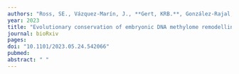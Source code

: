 ```yaml
---
authors: "Ross, SE., Vázquez-Marín, J., **Gert, KRB.**, González-Rajal, A., Dinger, ME., **Pauli, A.**, Martínez-Morales, JR., Bogdanovic, O."
year: 2023
title: "Evolutionary conservation of embryonic DNA methylome remodelling in distantly related teleost species"
journal: bioRxiv
pages: 
doi: "10.1101/2023.05.24.542066"
pubmed: 
abstract: " "
---
```


